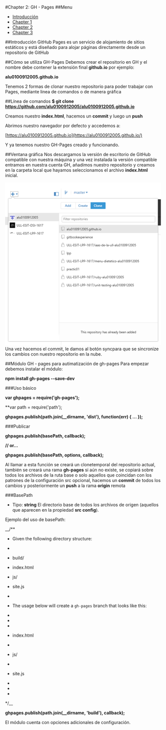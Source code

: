 #Chapter 2: GH - Pages
##Menu
* [Introducción](dsi.html)
* [Chapter 1](dsi_chapter1.html)
* [Chapter 2](dsi_chapter2.html)  
* [Chapter 3](dsi_chapter3.html)  

##Introducción
GitHub Pages es un servicio de alojamiento de sitios estáticos y está diseñado para alojar páginas directamente desde un repositorio de GitHub

##Cómo se utiliza GH-Pages
Debemos crear el repositorio en GH y el nombre debe contener la extensión final **github.io** por ejemplo:

**alu0100912005.github.io**

Tenemos 2 formas de clonar nuestro repositorio para poder trabajar con Pages, mediante linea de comandos o de manera gráfica

##Línea de comandos
**$ git clone https://github.com/alu0100912005/alu0100912005.github.io**

Creamos nuestro **index.html**, hacemos un **commit** y luego un **push**

Abrimos nuestro navegador por defecto y accedemos a:

[https://alu0100912005.github.io](https://alu0100912005.github.io/)

Y ya tenemos nuestro GH-Pages creado y funcionando.

##Ventana gráfica
Nos descargamos la versión de escritorio de GitHub compatible con nuestra máquina y una vez instalada la versión compatible entramos en nuestra cuenta GH, añadimos nuestro repositorio y creamos en la carpeta local que hayamos seleccionamos el archivo **index.html** inicial.

![ventana gráfica](imagen_markdown_chapter2_ventana_grafica.png)  
Una vez hacemos el commit, le damos al botón syncpara que se sincronize los cambios con nuestro repositorio en la nube.

##Módulo GH - pages para autimatización de gh-pages
Para empezar debemos instalar el módulo:

**npm install gh-pages --save-dev**

###Uso básico

**var ghpages = require('gh-pages');**

**var path = require('path');

**ghpages.publish(path.join(__dirname, 'dist'), function(err) { ... });**

###Publicar

**ghpages.publish(basePath, callback);**

**// or...**

**ghpages.publish(basePath, options, callback);**

Al llamar a esta función se creará un clonetemporal del repositorio actual, también se creará una rama **gh-pages** si aún no existe, se copiará sobre todos los archivos de la ruta base o solo aquellos que coincidan con los patrones de la configuración src opcional, hacemos un **commit** de todos los cambios y posteriormente un **push** a la rama **origin** remota

###BasePath

* Tipo: **string**
El directorio base de todos los archivos de origen (aquellos que aparecen en la propiedad **src config**).

Ejemplo del uso de basePath:

__/**

* Given the following directory structure:

*

* build/

* index.html

* js/

* site.js

*

* The usage below will create a `gh-pages` branch that looks like this:
*
*
*
* index.html
*
* js/
*
* site.js
*
*
*
*/__

**ghpages.publish(path.join(__dirname, 'build'), callback);**

El módulo cuenta con opciones adicionales de configuración.
